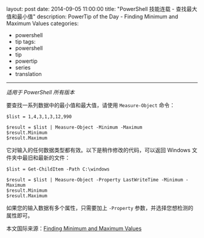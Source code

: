 ﻿layout: post
date: 2014-09-05 11:00:00
title: "PowerShell 技能连载 - 查找最大值和最小值"
description: PowerTip of the Day - Finding Minimum and Maximum Values
categories:
- powershell
- tip
tags:
- powershell
- tip
- powertip
- series
- translation
---
_适用于 PowerShell 所有版本_

要查找一系列数据中的最小值和最大值，请使用 `Measure-Object` 命令：

    $list = 1,4,3,1,3,12,990
    
    $result = $list | Measure-Object -Minimum -Maximum
    $result.Minimum
    $result.Maximum

它对输入的任何数据类型都有效。以下是稍作修改的代码，可以返回 Windows 文件夹中最旧和最新的文件：

    $list = Get-ChildItem -Path C:\windows 
    
    $result = $list | Measure-Object -Property LastWriteTime -Minimum -Maximum
    $result.Minimum
    $result.Maximum
    

如果您的输入数据有多个属性，只需要加上 `-Property` 参数，并选择您想检测的属性即可。

<!--more-->
本文国际来源：[Finding Minimum and Maximum Values](http://powershell.com/cs/blogs/tips/archive/2014/09/05/finding-minimum-and-maximum-values.aspx)
